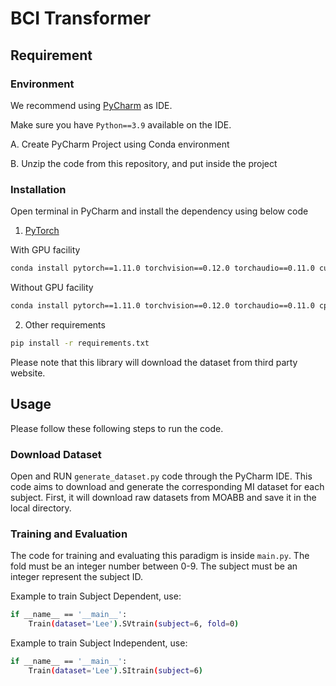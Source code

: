 # BCI Transformer

## Requirement
### Environment
We recommend using [PyCharm](https://www.jetbrains.com/pycharm/) as IDE.

Make sure you have `Python==3.9` available on the IDE.

A. Create PyCharm Project using Conda environment 

B. Unzip the code from this repository, and put inside the project


### Installation
Open terminal in PyCharm and install the dependency using below code

1. [PyTorch](https://pytorch.org/)

With GPU facility
```bash
conda install pytorch==1.11.0 torchvision==0.12.0 torchaudio==0.11.0 cudatoolkit=10.2 -c pytorch
```

Without GPU facility
```bash
conda install pytorch==1.11.0 torchvision==0.12.0 torchaudio==0.11.0 cpuonly -c pytorch
```

2. Other requirements
```bash
pip install -r requirements.txt
```
   Please note that this library will download the dataset from third party website.


## Usage
Please follow these following steps to run the code.
### Download Dataset
Open and RUN `generate_dataset.py` code through the PyCharm IDE.
This code aims to download and generate the corresponding MI dataset for each subject. First, it will download raw datasets from MOABB and save it in the local directory.


### Training and Evaluation
The code for training and evaluating this paradigm is inside `main.py`. 
The fold must be an integer number between 0-9. The subject must be an integer represent the subject ID. 

Example to  train Subject Dependent, use:
```bash
if __name__ == '__main__':
    Train(dataset='Lee').SVtrain(subject=6, fold=0) 
```

Example to  train Subject Independent, use:
```bash
if __name__ == '__main__':
    Train(dataset='Lee').SItrain(subject=6) 
```


